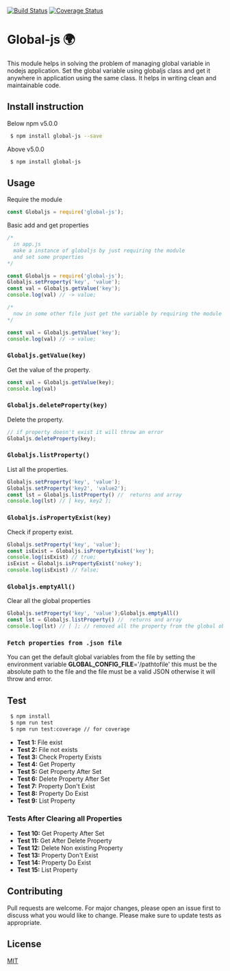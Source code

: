 [![Build Status](https://travis-ci.org/rohit062/global-js.svg?branch=master)](https://travis-ci.org/rohit062/global-js) [![Coverage Status](https://coveralls.io/repos/github/rohit062/global-js/badge.svg?branch=master)](https://coveralls.io/github/rohit062/global-js?branch=master)


# Global-js 🌍
This module helps in solving the problem of managing global variable in nodejs application. Set the global variable using globaljs class and get it anywhere in application using the same class. It helps in writing clean and maintainable code.

## Install instruction
Below npm v5.0.0 

``` bash
 $ npm install global-js --save
 ```

Above v5.0.0

``` bash
 $ npm install global-js 
```

## Usage
Require the module 

``` js 
const Globaljs = require('global-js');
```

Basic add and get properties

``` js
/* 
  in app.js 
  make a instance of globaljs by just requiring the module
  and set some properties
*/

const Globaljs = require('global-js');
Globaljs.setProperty('key', 'value');
const val = Globaljs.getValue('key');
console.log(val) // -> value;

/*
  now in some other file just get the variable by requiring the module and calling getValue('key'); function
*/

const val = Globaljs.getValue('key');
console.log(val) // -> value;

```

### ``` Globaljs.getValue(key) ```
Get the value of the property.

```js
const val = Globaljs.getValue(key);
console.log(val)
```

### ``` Globaljs.deleteProperty(key) ```
Delete the property.

```js
// if property doesn't exist it will throw an error
Globaljs.deleteProperty(key);
```

### ``` Globaljs.listProperty() ```
List all the properties.

```js
Globaljs.setProperty('key', 'value');
Globaljs.setProperty('key2', 'value2');
const lst = Globaljs.listProperty() //  returns and array
console.log(lst) // [ key, key2 ];
```

### ``` Globaljs.isPropertyExist(key) ```
Check if property exist.

```js
Globaljs.setProperty('key', 'value');
const isExist = Globaljs.isPropertyExist('key');
console.log(isExist) // true;
isExist = Globaljs.isPropertyExist('nokey');
console.log(isExist) // false;
```

### ``` Globaljs.emptyAll() ```
Clear all the global properties

```js
Globaljs.setProperty('key', 'value');Globaljs.emptyAll()
const lst = Globaljs.listProperty() //  returns and array
console.log(lst) // [ ]; // removed all the property from the global object
```

### ``` Fetch properties from .json file ```
You can get the default global variables from the file by setting the environment variable **GLOBAL_CONFIG_FILE**='/pathtofile' this must be the absolute path to the file and the file must be a valid JSON otherwise it will throw and error.

## Test
``` bash
 $ npm install
 $ npm run test
 $ npm run test:coverage // for coverage
```
* **Test 1:** File exist
* **Test 2:** File not exists
* **Test 3:** Check Property Exists
* **Test 4:** Get Property
* **Test 5:** Get Property After Set
* **Test 6:** Delete Property After Set
* **Test 7:** Property Don't Exist
* **Test 8:** Property Do Exist
* **Test 9:** List Property
### Tests After Clearing all Properties
* **Test 10:** Get Property After Set
* **Test 11:** Get After Delete Property
* **Test 12:** Delete Non existing Property
* **Test 13:** Property Don't Exist
* **Test 14:** Property Do Exist
* **Test 15:** List Property


## Contributing
Pull requests are welcome. For major changes, please open an issue first to discuss what you would like to change.
Please make sure to update tests as appropriate.

## License
[MIT](https://choosealicense.com/licenses/mit/)